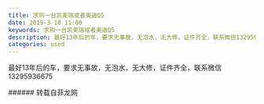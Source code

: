 ```yaml
---
title: 求购一台凯美瑞或者奥迪Q5
date: 2019-3-18 11:00
keywords: 求购一台凯美瑞或者奥迪Q5
description: 最好13年后的车，要求无事故，无泡水，无大修，证件齐全，联系微信13295936675
categories: used
---
```

<td class="t_f" id="postmessage_3246860">

最好13年后的车，要求无事故，无泡水，无大修，证件齐全，联系微信13295936675<br/>
</td>
###### 转载自菲龙网